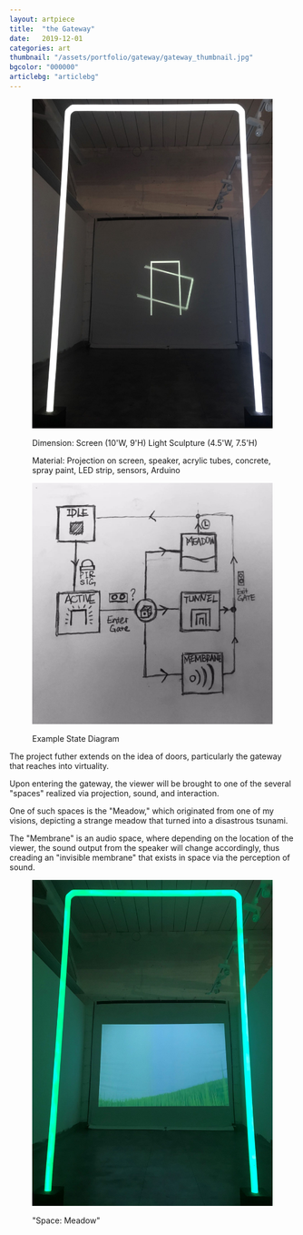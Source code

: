 ```yaml
---
layout: artpiece
title:  "the Gateway"
date:   2019-12-01
categories: art
thumbnail: "/assets/portfolio/gateway/gateway_thumbnail.jpg"
bgcolor: "000000"
articlebg: "articlebg"
---
```

<script type="text/javascript">
  $("article").prepend('<video class="bg-video" muted autoplay playsinline loop><source src="/assets/portfolio/gateway/1.mp4" type="video/mp4" />Your browser does not support the video tag.</video>');
  $("article").css("margin-top", "100vh");
</script>

<figure class="center-fit">
  <img src="/assets/portfolio/gateway/gateway_1.jpg" alt="Installation Photo" />
  <figcaption>
    <p>Dimension: Screen (10'W, 9'H) Light Sculpture (4.5'W, 7.5'H) </p>
    <P>Material: Projection on screen, speaker, acrylic tubes, concrete, spray paint, LED strip, sensors, Arduino</P>
  </figcaption>
</figure>




<figure class="float-right">
  <img src="/assets/portfolio/gateway/gateway_logic.jpg" alt="State Diagram" />
  <figcaption>
    <p>Example State Diagram</P>
  </figcaption>
</figure>


The project futher extends on the idea of doors, particularly the gateway that reaches into virtuality.

Upon entering the gateway, the viewer will be brought to one of the several "spaces" realized via projection, sound, and interaction. 

One of such spaces is the "Meadow," which originated from one of my visions, depicting a strange meadow that turned into a disastrous tsunami.

The "Membrane" is an audio space, where depending on the location of the viewer, the sound output from the speaker will change accordingly, thus creading an "invisible membrane" that exists in space via the perception of sound.

<figure class="center-fit">
  <img src="/assets/portfolio/gateway/gateway_2.jpg" alt="Installation Photo" />
  <figcaption>
    <p>"Space: Meadow"</P>
  </figcaption>
</figure>